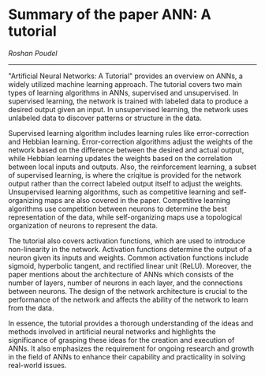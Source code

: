 # Summary of the paper ANN: A tutorial

<cite>Roshan Poudel</cite>

---

"Artificial Neural Networks: A Tutorial" provides an overview on ANNs, a widely utilized machine learning approach. The tutorial covers two main types of learning algorithms in ANNs, supervised and unsupervised. In supervised learning, the network is trained with labeled data to produce a desired output given an input. In unsupervised learning, the network uses unlabeled data to discover patterns or structure in the data.

Supervised learning algorithm includes learning rules like error-correction and Hebbian learning. Error-correction algorithms adjust the weights of the network based on the difference between the desired and actual output, while Hebbian learning updates the weights based on the correlation between local inputs and outputs. Also, the reinforcement learning, a subset of supervised learning, is where the criqitue is provided for the network output rather than the correct labeled output itself to adjust the weights. Unsupervised learning algorithms, such as competitive learning and self-organizing maps are also covered in the paper. Competitive learning algorithms use competition between neurons to determine the best representation of the data, while self-organizing maps use a topological organization of neurons to represent the data.

The tutorial also covers activation functions, which are used to introduce non-linearity in the network. Activation functions determine the output of a neuron given its inputs and weights. Common activation functions include sigmoid, hyperbolic tangent, and rectified linear unit (ReLU). Moreover, the paper mentions about the architecture of ANNs which consists of the number of layers, number of neurons in each layer, and the connections between neurons. The design of the network architecture is crucial to the performance of the network and affects the ability of the network to learn from the data.

In essence, the tutorial provides a thorough understanding of the ideas and methods involved in artificial neural networks and highlights the significance of grasping these ideas for the creation and execution of ANNs. It also emphasizes the requirement for ongoing research and growth in the field of ANNs to enhance their capability and practicality in solving real-world issues.
